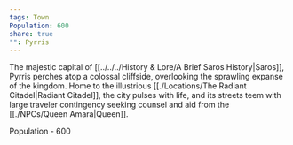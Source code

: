 ```yaml
---
tags: Town
Population: 600
share: true
"": Pyrris
---
```


The majestic capital of [[../../../History & Lore/A Brief Saros History|Saros]], Pyrris perches atop a colossal cliffside, overlooking the sprawling expanse of the kingdom. Home to the illustrious [[./Locations/The Radiant Citadel|Radiant Citadel]], the city pulses with life, and its streets teem with large traveler contingency seeking counsel and aid from the [[./NPCs/Queen Amara|Queen]].

Population - 600